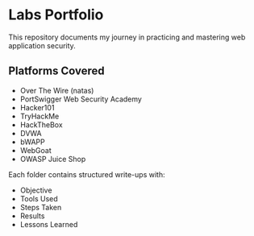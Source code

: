# Labs Portfolio

This repository documents my journey in practicing and mastering web application security.

## Platforms Covered
- Over The Wire (natas)
- PortSwigger Web Security Academy
- Hacker101
- TryHackMe
- HackTheBox
- DVWA
- bWAPP
- WebGoat
- OWASP Juice Shop

Each folder contains structured write-ups with:
- Objective
- Tools Used
- Steps Taken
- Results
- Lessons Learned
